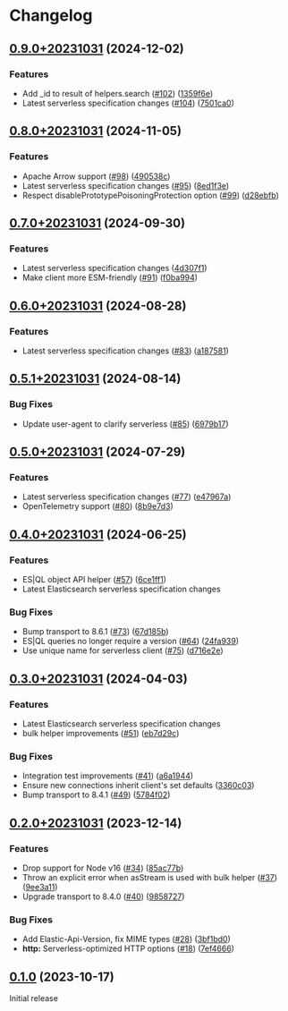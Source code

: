 # Changelog

## [0.9.0+20231031](https://github.com/elastic/elasticsearch-serverless-js/compare/v0.8.0+20231031...v0.9.0+20231031) (2024-12-02)


### Features

* Add _id to result of helpers.search ([#102](https://github.com/elastic/elasticsearch-serverless-js/issues/102)) ([1359f6e](https://github.com/elastic/elasticsearch-serverless-js/commit/1359f6e49e8dee5a06668d96ea4f15f66d0bb70a))
* Latest serverless specification changes ([#104](https://github.com/elastic/elasticsearch-serverless-js/issues/104)) ([7501ca0](https://github.com/elastic/elasticsearch-serverless-js/commit/7501ca0e793c5c0ec30d4233401c898a0ebc4059))

## [0.8.0+20231031](https://github.com/elastic/elasticsearch-serverless-js/compare/v0.7.0+20231031...v0.8.0+20231031) (2024-11-05)


### Features

* Apache Arrow support ([#98](https://github.com/elastic/elasticsearch-serverless-js/issues/98)) ([490538c](https://github.com/elastic/elasticsearch-serverless-js/commit/490538c5b491135617390493bd945819000aa49f))
* Latest serverless specification changes ([#95](https://github.com/elastic/elasticsearch-serverless-js/issues/95)) ([8ed1f3e](https://github.com/elastic/elasticsearch-serverless-js/commit/8ed1f3ed367964c4ee7ccd1e0b1d993a0dd00190))
* Respect disablePrototypePoisoningProtection option ([#99](https://github.com/elastic/elasticsearch-serverless-js/issues/99)) ([d28ebfb](https://github.com/elastic/elasticsearch-serverless-js/commit/d28ebfbb17f612120e5ddf11b24fdf6408887102))

## [0.7.0+20231031](https://github.com/elastic/elasticsearch-serverless-js/compare/v0.6.0+20231031...v0.7.0+20231031) (2024-09-30)


### Features

* Latest serverless specification changes ([4d307f1](https://github.com/elastic/elasticsearch-serverless-js/commit/4d307f1d366988c69a0ea915bb12ba6b01c1eecb))
* Make client more ESM-friendly ([#91](https://github.com/elastic/elasticsearch-serverless-js/issues/91)) ([f0ba994](https://github.com/elastic/elasticsearch-serverless-js/commit/f0ba9947eeff767b8e3ca7d5f954f6a239de703e))

## [0.6.0+20231031](https://github.com/elastic/elasticsearch-serverless-js/compare/v0.5.1+20231031...v0.6.0+20231031) (2024-08-28)


### Features

* Latest serverless specification changes ([#83](https://github.com/elastic/elasticsearch-serverless-js/issues/83)) ([a187581](https://github.com/elastic/elasticsearch-serverless-js/commit/a187581b485a9eb74a24ea26d75babb0344c5778))

## [0.5.1+20231031](https://github.com/elastic/elasticsearch-serverless-js/compare/v0.5.0+20231031...v0.5.1+20231031) (2024-08-14)


### Bug Fixes

* Update user-agent to clarify serverless ([#85](https://github.com/elastic/elasticsearch-serverless-js/issues/85)) ([6979b17](https://github.com/elastic/elasticsearch-serverless-js/commit/6979b17236466075cb7dc22453c606cc8d0f809d))

## [0.5.0+20231031](https://github.com/elastic/elasticsearch-serverless-js/compare/v0.4.0+20231031...v0.5.0+20231031) (2024-07-29)


### Features

* Latest serverless specification changes ([#77](https://github.com/elastic/elasticsearch-serverless-js/issues/77)) ([e47967a](https://github.com/elastic/elasticsearch-serverless-js/commit/e47967a27f61a4a5c3bd2c8d55c0f0af005fdcf5))
* OpenTelemetry support ([#80](https://github.com/elastic/elasticsearch-serverless-js/issues/80)) ([8b9e7d3](https://github.com/elastic/elasticsearch-serverless-js/commit/8b9e7d325ec29f5090bf266ff486c5513f8ae39b))

## [0.4.0+20231031](https://github.com/elastic/elasticsearch-serverless-js/compare/v0.3.0+20231031...v0.4.0+20231031) (2024-06-25)


### Features

* ES|QL object API helper ([#57](https://github.com/elastic/elasticsearch-serverless-js/issues/57)) ([6ce1ff1](https://github.com/elastic/elasticsearch-serverless-js/commit/6ce1ff11ae753c3ceda285272a94884fab6c0701))
* Latest Elasticsearch serverless specification changes


### Bug Fixes

* Bump transport to 8.6.1 ([#73](https://github.com/elastic/elasticsearch-serverless-js/issues/73)) ([67d185b](https://github.com/elastic/elasticsearch-serverless-js/commit/67d185bf7eb4323b5ba9f914ef1077e1b06b7715))
* ES|QL queries no longer require a version ([#64](https://github.com/elastic/elasticsearch-serverless-js/issues/64)) ([24fa939](https://github.com/elastic/elasticsearch-serverless-js/commit/24fa9398d7e5592c341f2e183aeca71760f372ae))
* Use unique name for serverless client ([#75](https://github.com/elastic/elasticsearch-serverless-js/issues/75)) ([d716e2e](https://github.com/elastic/elasticsearch-serverless-js/commit/d716e2e0a0b9e420d7a427a2a16170a34e638c7b))

## [0.3.0+20231031](https://github.com/elastic/elasticsearch-serverless-js/compare/v0.2.0+20231031...v0.3.0+20231031) (2024-04-03)


### Features

* Latest Elasticsearch serverless specification changes
* bulk helper improvements ([#51](https://github.com/elastic/elasticsearch-serverless-js/issues/51)) ([eb7d29c](https://github.com/elastic/elasticsearch-serverless-js/commit/eb7d29c9426e6d3671d11c4e082e058e79196647))


### Bug Fixes

* Integration test improvements ([#41](https://github.com/elastic/elasticsearch-serverless-js/issues/41)) ([a6a1944](https://github.com/elastic/elasticsearch-serverless-js/commit/a6a1944b896df5cdff86c03e31ef2d846668a0dc))
* Ensure new connections inherit client's set defaults ([3360c03](https://github.com/elastic/elasticsearch-serverless-js/commit/3360c0356c756c5c3a8e527afa3e9630435eb127))
* Bump transport to 8.4.1 ([#49](https://github.com/elastic/elasticsearch-serverless-js/issues/49)) ([5784f02](https://github.com/elastic/elasticsearch-serverless-js/commit/5784f02b15b3102a92dfd3b5aa67b4f0be374f63))

## [0.2.0+20231031](https://github.com/elastic/elasticsearch-serverless-js/compare/v0.1.0+20231031...v0.2.0+20231031) (2023-12-14)


### Features

* Drop support for Node v16 ([#34](https://github.com/elastic/elasticsearch-serverless-js/issues/34)) ([85ac77b](https://github.com/elastic/elasticsearch-serverless-js/commit/85ac77b3de2ad1c305efff01b938dfb53706fa92))
* Throw an explicit error when asStream is used with bulk helper ([#37](https://github.com/elastic/elasticsearch-serverless-js/issues/37)) ([9ee3a11](https://github.com/elastic/elasticsearch-serverless-js/commit/9ee3a1177871512a618d467c5dcaeacf26a98692))
* Upgrade transport to 8.4.0 ([#40](https://github.com/elastic/elasticsearch-serverless-js/issues/40)) ([9858727](https://github.com/elastic/elasticsearch-serverless-js/commit/9858727f98679dd0d82db21e4533990c3124e5f1))


### Bug Fixes

* Add Elastic-Api-Version, fix MIME types ([#28](https://github.com/elastic/elasticsearch-serverless-js/issues/28)) ([3bf1bd0](https://github.com/elastic/elasticsearch-serverless-js/commit/3bf1bd0cb9ac30222a7114b5888e4d2b2aec7690))
* **http:** Serverless-optimized HTTP options ([#18](https://github.com/elastic/elasticsearch-serverless-js/issues/18)) ([7ef4666](https://github.com/elastic/elasticsearch-serverless-js/commit/7ef46666287d57da051a23f38eb0d4e9eb2a1f06))


## [0.1.0](https://github.com/elastic/elasticsearch-serverless-js/compare/%40{2023-05-01}...v0.1.0+20231031) (2023-10-17)

Initial release
